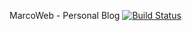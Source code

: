 MarcoWeb - Personal Blog [![Build Status](https://travis-ci.org/marcoweb/marcoweb.github.io.svg?branch=pelican)](https://travis-ci.org/marcoweb/marcoweb.github.io)